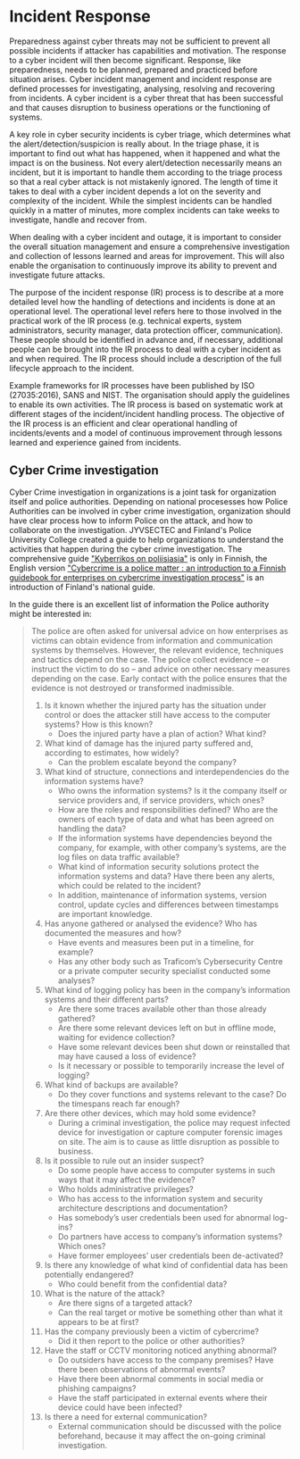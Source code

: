 # Incident Response
Preparedness against cyber threats may not be sufficient to prevent all possible incidents if attacker has capabilities and motivation. The response to a cyber incident will then become significant. Response, like preparedness, needs to be planned, prepared and practiced before situation arises. Cyber incident management and incident response are defined processes for investigating, analysing, resolving and recovering from incidents. A cyber incident is a cyber threat that has been successful and that causes disruption to business operations or the functioning of systems.

A key role in cyber security incidents is cyber triage, which determines what the alert/detection/suspicion is really about. In the triage phase, it is important to find out what has happened, when it happened and what the impact is on the business. Not every alert/detection necessarily means an incident, but it is important to handle them according to the triage process so that a real cyber attack is not mistakenly ignored. The length of time it takes to deal with a cyber incident depends a lot on the severity and complexity of the incident. While the simplest incidents can be handled quickly in a matter of minutes, more complex incidents can take weeks to investigate, handle and recover from.

When dealing with a cyber incident and outage, it is important to consider the overall situation management and ensure a comprehensive investigation and collection of lessons learned and areas for improvement. This will also enable the organisation to continuously improve its ability to prevent and investigate future attacks.

The purpose of the incident response (IR) process is to describe at a more detailed level how the handling of detections and incidents is done at an operational level. The operational level refers here to those involved in the practical work of the IR process (e.g. technical experts, system
administrators, security manager, data protection officer, communication). These people should be identified in advance and, if necessary, additional people can be brought into the IR process to deal with a cyber incident as and when required. The IR process should include a description of the full lifecycle approach to the incident.

Example frameworks for IR processes have been published by ISO (27035:2016), SANS and NIST. The organisation should apply the guidelines to enable its own activities. The IR process is based on systematic work at different stages of the incident/incident handling process. The objective of the IR process is an efficient and clear operational handling of incidents/events and a model of continuous improvement through lessons learned and experience gained from incidents.

## Cyber Crime investigation
Cyber Crime investigation in organizations is a joint task for organization itself and police authorities. Depending on national procesesses how Police Authorities can be involved in cyber crime investigation, organization should have clear process how to inform Police on the attack, and how to collaborate on the investigation. JYVSECTEC and Finland's Police University College created a guide to help organizations to understand the activities that happen during the cyber crime investigation. The comprehensive guide ["Kyberrikos on poliisiasia"](https://www.jamk.fi/globalassets/tutkimus-ja-kehitys--research-and-development/tki-projektien-lohkot-ja-tiedostot/cyberdi/tietopankki/oppaat/kyberrikos-on-poliisiasia.pdf) is only in Finnish, the English version ["Cybercrime is a police matter : an introduction to a Finnish guidebook for enterprises on cybercrime investigation process"](https://urn.fi/URN:NBN:fi-fe2021111755746) is an introduction of Finland's national guide.

In the guide there is an excellent list of information the Police authority might be interested in:
> The police are often asked for universal advice on how enterprises as victims can obtain evidence from information and communication systems by themselves. However, the relevant evidence, techniques and tactics depend on the case. The police collect evidence – or instruct the victim to do so – and advice on other necessary measures depending on the case. Early contact with the police ensures that the evidence is not destroyed or transformed inadmissible.
> 1. Is it known whether the injured party has the situation under control or does the attacker still have access to the computer systems? How is this known?
>     * Does the injured party have a plan of action? What kind?
> 2. What kind of damage has the injured party suffered and, according to estimates, how widely?
>     * Can the problem escalate beyond the company?
> 3. What kind of structure, connections and interdependencies do the information systems have?
>     * Who owns the information systems? Is it the company itself or service providers and, if service providers, which ones?
>     * How are the roles and responsibilities defined? Who are the owners of each type of data and what has been agreed on handling the data?
>     * If the information systems have dependencies beyond the company, for example, with other company’s systems, are the log files on data traffic available?
>     * What kind of information security solutions protect the information systems and data? Have there been any alerts, which could be related to the incident?
>     * In addition, maintenance of information systems, version control, update cycles and differences between timestamps are important knowledge.
> 4. Has anyone gathered or analysed the evidence? Who has documented the measures and how?
>     * Have events and measures been put in a timeline, for example?
>     * Has any other body such as Traficom’s Cybersecurity Centre or a private computer security specialist conducted some analyses?
> 5. What kind of logging policy has been in the company’s information systems and their different parts?
>     * Are there some traces available other than those already gathered?
>     * Are there some relevant devices left on but in offline mode, waiting for evidence collection?
>     * Have some relevant devices been shut down or reinstalled that may have caused a loss of evidence?
>     * Is it necessary or possible to temporarily increase the level of logging?
> 6. What kind of backups are available?
>     * Do they cover functions and systems relevant to the case? Do the timespans reach far enough?
> 7. Are there other devices, which may hold some evidence?
>     * During a criminal investigation, the police may request infected device for investigation or capture computer forensic images on site. The aim is to cause as little disruption as possible to business.
> 8. Is it possible to rule out an insider suspect?
>     * Do some people have access to computer systems in such ways that it may affect the evidence?
>     * Who holds administrative privileges?
>     * Who has access to the information system and security architecture descriptions and documentation?
>     * Has somebody’s user credentials been used for abnormal log-ins?
>     * Do partners have access to company’s information systems? Which ones?
>     * Have former employees’ user credentials been de-activated?
> 9. Is there any knowledge of what kind of confidential data has been potentially endangered?
>     * Who could benefit from the confidential data?
> 10. What is the nature of the attack?
>     * Are there signs of a targeted attack?
>     * Can the real target or motive be something other than what it appears to be at first?
> 11. Has the company previously been a victim of cybercrime?
>     * Did it then report to the police or other authorities?
> 12. Have the staff or CCTV monitoring noticed anything abnormal?
>     * Do outsiders have access to the company premises? Have there been observations of abnormal events?
>     * Have there been abnormal comments in social media or phishing campaigns?
>     * Have the staff participated in external events where their device could have been infected?
> 13. Is there a need for external communication?
>     * External communication should be discussed with the police beforehand, because it may affect the on-going criminal investigation. 
